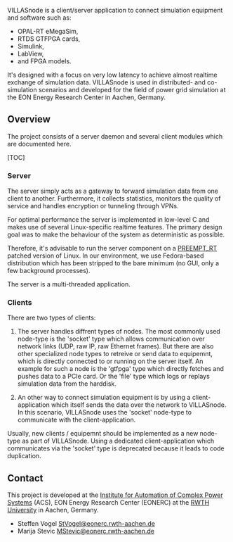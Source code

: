 VILLASnode is a client/server application to connect simulation equipment and software such as:

 - OPAL-RT eMegaSim,
 - RTDS GTFPGA cards,
 - Simulink,
 - LabView,
 - and FPGA models.

It's designed with a focus on very low latency to achieve almost realtime exchange of simulation data.
VILLASnode is used in distributed- and co-simulation scenarios and developed for the field of power grid simulation at the EON Energy Research Center in Aachen, Germany.

## Overview

The project consists of a server daemon and several client modules which are documented here.

[TOC]

### Server

The server simply acts as a gateway to forward simulation data from one client to another.
Furthermore, it collects statistics, monitors the quality of service and handles encryption or tunneling through VPNs.

For optimal performance the server is implemented in low-level C and makes use of several Linux-specific realtime features.
The primary design goal was to make the behaviour of the system as deterministic as possible.

Therefore, it's advisable to run the server component on a [PREEMPT_RT](https://rt.wiki.kernel.org/index.php/CONFIG_PREEMPT_RT_Patch) patched version of Linux. In our environment, we use Fedora-based distribution which has been stripped to the bare minimum (no GUI, only a few background processes).

The server is a multi-threaded application.

### Clients

There are two types of clients:

1.  The server handles diffrent types of nodes.
    The most commonly used node-type is the 'socket' type which allows communication over network links (UDP, raw IP, raw Ethernet frames).
    But there are also other specialized node types to retreive or send data to equipemnt, which is directly connected to or running on the server itself.
    An example for such a node is the 'gtfpga' type which directly fetches and pushes data to a PCIe card.
    Or the 'file' type which logs or replays simulation data from the harddisk.

2. An other way to connect simulation equipment is by using a client-application which itself sends the data over the network to VILLASnode.
   In this scenario, VILLASnode uses the 'socket' node-type to communicate with the client-application.

Usually, new clients / equipemnt should be implemented as a new node-type as part of VILLASnode.
Using a dedicated client-application which communicates via the 'socket' type is deprecated because it leads to code duplication.

## Contact

This project is developed at the [Institute for Automation of Complex Power Systems](www.acs.eonerc.rwth-aachen.de) (ACS), EON Energy Research Center (EONERC) at the [RWTH University](http://www.rwth-aachen.de) in Aachen, Germany.

 - Steffen Vogel <StVogel@eonerc.rwth-aachen.de>
 - Marija Stevic <MStevic@eonerc.rwth-aachen.de>
